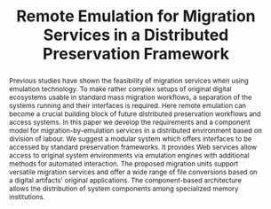 ---
abstract: 'Previous studies have shown the feasibility of migration services when
  using emulation technology. To make rather complex setups of original digital ecosystems
  usable in standard mass migration workflows, a separation of the systems running
  and their interfaces is required. Here remote emulation can become a crucial building
  block of future distributed preservation workflows and access systems.

  In this paper we develop the requirements and a component model for migration-by-emulation
  services in a distributed environment based on division of labour. We suggest a
  modular system which offers interfaces to be accessed by standard preservation frameworks.
  It provides Web services allow access to original system environments via emulation
  engines with additional methods for automated interaction. The proposed migration
  units support versatile migration services and offer a wide range of file conversions
  based on a digital artifacts'' original applications. The component-based architecture
  allows the distribution of system components among specialized memory institutions.'
creators:
- von Suchodoletz, Dirk
- Valizada, Isgandar
- Rechert, Klaus
date: null
document_url: https://services.phaidra.univie.ac.at/api/object/o:294240/download
grand_parent: iPRES
institutions: []
keywords:
- singapore
- digital preservation
- emulation
- migration
- workflow
- automation
- original environments
- system design
landing_page_url: https://phaidra.univie.ac.at/o:294240
language: eng
layout: publication
license: CC BY-SA 3.0 AT
notes_url: null
parent: iPRES 2011
publication_type: paper
size: 1594693
slides_url: null
source_name: iPRES
title: Remote Emulation for Migration Services in a Distributed Preservation Framework
year: 2011
---